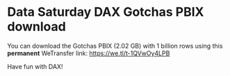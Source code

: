 # Data Saturday DAX Gotchas PBIX download

You can download the Gotchas PBIX (2.02 GB) with 1 billion rows using this **permanent** WeTransfer link: https://we.tl/t-1QVwOy4LPB

Have fun with DAX!